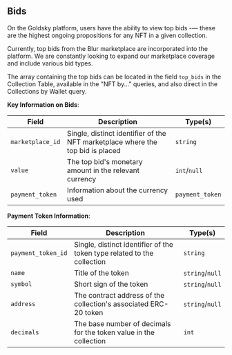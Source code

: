## Bids

On the Goldsky platform, users have the ability to view top bids -— these are the highest ongoing propositions for any NFT in a given collection.

Currently, top bids from the Blur marketplace are incorporated into the platform. We are constantly looking to expand our marketplace coverage and include various bid types.

The array containing the top bids can be located in the field `top_bids` in the Collection Table, available in the "NFT by..." queries, and also direct in the Collections by Wallet query.

**Key Information on Bids**:

Field | Description | Type(s)
--- | --- | ---
`marketplace_id` | Single, distinct identifier of the NFT marketplace where the top bid is placed | `string`
`value` | The top bid's monetary amount in the relevant currency | `int`/`null`
`payment_token` | Information about the currency used | `payment_token`

**Payment Token Information**:

Field | Description | Type(s)
--- | --- | ---
`payment_token_id` | Single, distinct identifier of the token type related to the collection | `string`
`name` | Title of the token | `string`/`null`
`symbol` | Short sign of the token | `string`/`null`
`address` | The contract address of the collection's associated ERC-20 token | `string`/`null`
`decimals` | The base number of decimals for the token value in the collection | `int`